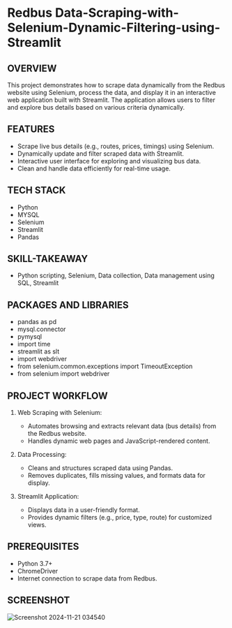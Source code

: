 # Redbus Data-Scraping-with-Selenium-Dynamic-Filtering-using-Streamlit

**OVERVIEW**
----------------------------------------------------------------------------------------------------------------------------------------------------------------------

This project demonstrates how to scrape data dynamically from the Redbus website using Selenium, process the data, and display it in an interactive web application built with Streamlit. The application allows users to filter and explore bus details based on various criteria dynamically.

**FEATURES**
----------------------------------------------------------------------------------------------------------------------------------------------------------------------
* Scrape live bus details (e.g., routes, prices, timings) using Selenium.
* Dynamically update and filter scraped data with Streamlit.
* Interactive user interface for exploring and visualizing bus data.
* Clean and handle data efficiently for real-time usage.

**TECH STACK**
----------------------------------------------------------------------------------------------------------------------------------------------------------------------
* Python
* MYSQL
* Selenium
* Streamlit
* Pandas

**SKILL-TAKEAWAY**
----------------------------------------------------------------------------------------------------------------------------------------------------------------------
* Python scripting, Selenium, Data collection, Data management using SQL, Streamlit

**PACKAGES AND LIBRARIES**
--------------------------------------------------------------------------------------------------------------------------------------------------------------------
* pandas as pd
* mysql.connector
* pymysql
* import time
* streamlit as slt
* import webdriver
* from selenium.common.exceptions import TimeoutException
* from selenium import webdriver

**PROJECT WORKFLOW**
--------------------------------------------------------------------------------------------------------------------------------------------------------------------
1. Web Scraping with Selenium:
   * Automates browsing and extracts relevant data (bus details) from the Redbus website.
   * Handles dynamic web pages and JavaScript-rendered content.

2. Data Processing:
   * Cleans and structures scraped data using Pandas.
   * Removes duplicates, fills missing values, and formats data for display.

3. Streamlit Application:
   * Displays data in a user-friendly format.
   * Provides dynamic filters (e.g., price, type, route) for customized views.
  
**PREREQUISITES**
--------------------------------------------------------------------------------------------------------------------------------------------------------------------
* Python 3.7+
* ChromeDriver
* Internet connection to scrape data from Redbus.

**SCREENSHOT**
--------------------------------------------------------------------------------------------------------------------------------------------------------------------
![Screenshot 2024-11-21 034540](https://github.com/user-attachments/assets/937aa693-22ca-4251-92ec-89667fdafdce)

